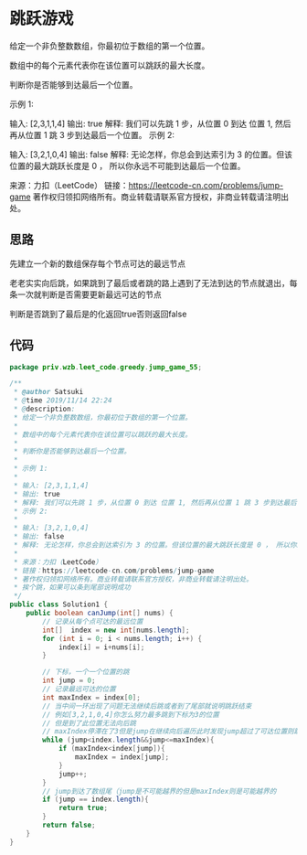 # 跳跃游戏

给定一个非负整数数组，你最初位于数组的第一个位置。

数组中的每个元素代表你在该位置可以跳跃的最大长度。

判断你是否能够到达最后一个位置。

示例 1:

输入: [2,3,1,1,4]
输出: true
解释: 我们可以先跳 1 步，从位置 0 到达 位置 1, 然后再从位置 1 跳 3 步到达最后一个位置。
示例 2:

输入: [3,2,1,0,4]
输出: false
解释: 无论怎样，你总会到达索引为 3 的位置。但该位置的最大跳跃长度是 0 ， 所以你永远不可能到达最后一个位置。

来源：力扣（LeetCode）
链接：https://leetcode-cn.com/problems/jump-game
著作权归领扣网络所有。商业转载请联系官方授权，非商业转载请注明出处。

## 思路

先建立一个新的数组保存每个节点可达的最远节点

老老实实向后跳，如果跳到了最后或者跳的路上遇到了无法到达的节点就退出，每条一次就判断是否需要更新最远可达的节点

判断是否跳到了最后是的化返回true否则返回false

## 代码

```java
package priv.wzb.leet_code.greedy.jump_game_55;

/**
 * @author Satsuki
 * @time 2019/11/14 22:24
 * @description:
 * 给定一个非负整数数组，你最初位于数组的第一个位置。
 *
 * 数组中的每个元素代表你在该位置可以跳跃的最大长度。
 *
 * 判断你是否能够到达最后一个位置。
 *
 * 示例 1:
 *
 * 输入: [2,3,1,1,4]
 * 输出: true
 * 解释: 我们可以先跳 1 步，从位置 0 到达 位置 1, 然后再从位置 1 跳 3 步到达最后一个位置。
 * 示例 2:
 *
 * 输入: [3,2,1,0,4]
 * 输出: false
 * 解释: 无论怎样，你总会到达索引为 3 的位置。但该位置的最大跳跃长度是 0 ， 所以你永远不可能到达最后一个位置。
 *
 * 来源：力扣（LeetCode）
 * 链接：https://leetcode-cn.com/problems/jump-game
 * 著作权归领扣网络所有。商业转载请联系官方授权，非商业转载请注明出处。
 * 挨个跳，如果可以条到尾部说明成功
 */
public class Solution1 {
    public boolean canJump(int[] nums) {
        // 记录从每个点可达的最远位置
        int[]  index = new int[nums.length];
        for (int i = 0; i < nums.length; i++) {
            index[i] = i+nums[i];
        }

        // 下标，一个一个位置的跳
        int jump = 0;
        // 记录最远可达的位置
        int maxIndex = index[0];
        // 当中间一环出现了问题无法继续后跳或者到了尾部就说明跳跃结束
        // 例如[3,2,1,0,4]你怎么努力最多跳到下标为3的位置
        // 但是到了此位置无法向后跳
        // maxIndex停滞在了3但是jump在继续向后遍历此时发现jump超过了可达位置则跳出即可
        while (jump<index.length&&jump<=maxIndex){
            if (maxIndex<index[jump]){
                maxIndex = index[jump];
            }
            jump++;
        }
        // jump到达了数组尾（jump是不可能越界的但是maxIndex则是可能越界的
        if (jump == index.length){
            return true;
        }
        return false;
    }
}
```

